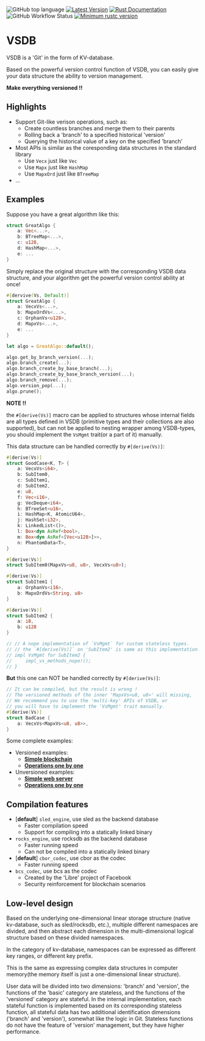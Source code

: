 ![GitHub top language](https://img.shields.io/github/languages/top/ccmlm/VSDB)
[![Latest Version](https://img.shields.io/crates/v/VSDB.svg)](https://crates.io/crates/VSDB)
[![Rust Documentation](https://img.shields.io/badge/api-rustdoc-blue.svg)](https://docs.rs/VSDB)
![GitHub Workflow Status](https://img.shields.io/github/workflow/status/ccmlm/VSDB/Rust)
[![Minimum rustc version](https://img.shields.io/badge/rustc-1.59+-lightgray.svg)](https://github.com/rust-random/rand#rust-version-requirements)

# VSDB

VSDB is a 'Git' in the form of KV-database.

Based on the powerful version control function of VSDB, you can easily give your data structure the ability to version management.

**Make everything versioned !!**

## Highlights

- Support Git-like verison operations, such as:
    - Create countless branches and merge them to their parents
    - Rolling back a 'branch' to a specified historical 'version'
    - Querying the historical value of a key on the specified 'branch'
- Most APIs is similar as the coresponding data structures in the standard library
    - Use `Vecx` just like `Vec`
    - Use `Mapx` just like `HashMap`
    - Use `MapxOrd` just like `BTreeMap`
- ...

## Examples

Suppose you have a great algorithm like this:

```rust
struct GreatAlgo {
    a: Vec<...>,
    b: BTreeMap<...>,
    c: u128,
    d: HashMap<...>,
    e: ...
}
```

Simply replace the original structure with the corresponding VSDB data structure,
and your algorithm get the powerful version control ability at once!

```rust
#[dervive(Vs, Default)]
struct GreatAlgo {
    a: VecxVs<...>,
    b: MapxOrdVs<...>,
    c: OrphanVs<u128>,
    d: MapxVs<...>,
    e: ...
}

let algo = GreatAlgo::default();

algo.get_by_branch_version(...);
algo.branch_create(...);
algo.branch_create_by_base_branch(...);
algo.branch_create_by_base_branch_version(...);
algo.branch_remove(...);
algo.version_pop(...);
algo.prune();
```

**NOTE !!**

the `#[derive(Vs)]` macro can be applied to structures
whose internal fields are all types defined in VSDB
(primitive types and their collections are also supported),
but can not be applied to nesting wrapper among VSDB-types,
you should implement the `VsMgmt` trait(or a part of it) manually.

This data structure can be handled correctly by `#[derive(Vs)]`:

```rust
#[derive(Vs)]
struct GoodCase<K, T> {
    a: VecxVs<i64>,
    b: SubItem0,
    c: SubItem1,
    d: SubItem2,
    e: u8,
    f: Vec<i16>,
    g: VecDeque<i64>,
    h: BTreeSet<u16>,
    i: HashMap<K, AtomicU64>,
    j: HashSet<i32>,
    k: LinkedList<()>,
    l: Box<dyn AsRef<bool>,
    m: Box<dyn AsRef<[Vec<u128>]>>,
    n: PhantomData<T>,
}

#[derive(Vs)]
struct SubItem0(MapxVs<u8, u8>, VecxVs<u8>);

#[derive(Vs)]
struct SubItem1 {
    a: OrphanVs<i16>,
    b: MapxOrdVs<String, u8>
}

#[derive(Vs)]
struct SubItem2 {
    a: i8,
    b: u128
}

// // A nope implementation of `VsMgmt` for custom stateless types.
// // the `#[derive(Vs)]` on 'SubItem2' is same as this implementation.
// impl VsMgmt for SubItem2 {
//     impl_vs_methods_nope!();
// }
```

**But** this one can NOT be handled correctly by `#[derive(Vs)]`:

```rust
// It can be compiled, but the result is wrong !
// The versioned methods of the inner 'MapxVs<u8, u8>' will missing,
// We recommend you to use the 'multi-key' APIs of VSDB, or
// you will have to implement the 'VsMgmt' trait manually.
#[derive(Vs)]
struct BadCase {
    a: VecxVs<MapxVs<u8, u8>>,
}
```

Some complete examples:

- Versioned examples:
    - [**Simple blockchain**](examples/blockchain_state.rs)
    - [**Operations one by one**](src/versioned/mapx_raw/test.rs)
- Unversioned examples:
    - [**Simple web server**](examples/web_server.rs)
    - [**Operations one by one**](src/basic/mapx/test.rs)

## Compilation features

- [**default**] `sled_engine`, use sled as the backend database
    - Faster compilation speed
    - Support for compiling into a statically linked binary
- `rocks_engine`, use rocksdb as the backend database
    - Faster running speed
    - Can not be compiled into a statically linked binary
- [**default**] `cbor_codec`, use cbor as the codec
    - Faster running speed
- `bcs_codec`, use bcs as the codec
    - Created by the 'Libre' project of Facebook
    - Security reinforcement for blockchain scenarios

## Low-level design

Based on the underlying one-dimensional linear storage structure (native kv-database, such as sled/rocksdb, etc.), multiple different namespaces are divided, and then abstract each dimension in the multi-dimensional logical structure based on these divided namespaces.

In the category of kv-database, namespaces can be expressed as different key ranges, or different key prefix.

This is the same as expressing complex data structures in computer memory(the memory itself is just a one-dimensional linear structure).

User data will be divided into two dimensions: 'branch' and 'version', the functions of the 'basic' category are stateless, and the functions of the 'versioned' category are stateful. In the internal implementation, each stateful function is implemented based on its corresponding stateless function,
all stateful data has two additional identification dimensions ('branch' and 'version'), somewhat like the logic in Git. Stateless functions do not have the feature of 'version' management, but they have higher performance.

